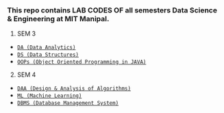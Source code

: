 ### This repo contains LAB CODES OF all semesters Data Science & Engineering at MIT Manipal.

1) SEM 3  
* [`DA (Data Analytics)`](https://github.com/ashrut1011/DSE/tree/main/DA%20lab)
* [`DS (Data Structures)`](https://github.com/ashrut1011/DSE/tree/main/DS)
* [`OOPs (Object Oriented Programming in JAVA)`](https://github.com/ashrut1011/DSE/tree/main/OOPs)

2) SEM 4
* [`DAA (Design & Analysis of Algorithms)`](https://github.com/ashrut1011/DSE/tree/main/DAA%20LAB)
* [`ML (Machine Learning)`](https://github.com/ashrut1011/DSE/tree/main/ML%20LAB)
* [`DBMS (Database Management System)`](https://github.com/ashrut1011/DSE/tree/main/DBMS%20LAB)

